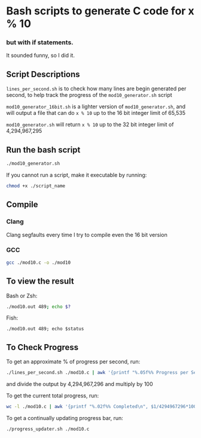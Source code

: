 # Bash scripts to generate C code for x % 10
### but with if statements.

It sounded funny, so I did it.

## Script Descriptions
`lines_per_second.sh` is to check how many lines are begin generated per second, to help track the progress of the `mod10_generator.sh` script

`mod10_generator_16bit.sh` is a lighter version of `mod10_generator.sh`, and will output a file that can do `x % 10` up to the 16 bit integer limit of 65,535

`mod10_generator.sh` will return `x % 10` up to the 32 bit integer limit of 4,294,967,295

## Run the bash script
```bash 
./mod10_generator.sh
```
If you cannot run a script, make it executable by running:
```bash
chmod +x ./script_name
```

## Compile
### Clang
Clang segfaults every time I try to compile even the 16 bit version
### GCC
```bash 
gcc ./mod10.c -o ./mod10
```

## To view the result
Bash or Zsh: 
```bash 
./mod10.out 489; echo $?
```
Fish:
```fish
./mod10.out 489; echo $status
```

## To Check Progress
To get an approximate % of progress per second, run:
```bash
./lines_per_second.sh ./mod10.c | awk '{printf "%.05f%% Progress per Second\n", $1/4294967296 * 100}'
```
and divide the output by 4,294,967,296 and multiply by 100

To get the current total progress, run: 
```bash
wc -l ./mod10.c | awk '{printf "%.02f%% Completed\n", $1/4294967296*100}'
```

To get a continually updating progress bar, run:
```bash
./progress_updater.sh ./mod10.c
```
